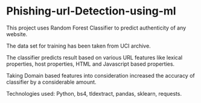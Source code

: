 # Phishing-url-Detection-using-ml

This project uses Random Forest Classifier to predict authenticity of any website.

The data set for training has been taken from UCI archive.

The classifier predicts result based on various URL features like lexical properties, host properties, HTML and Javascript based properties.

Taking Domain based features into consideration increased the accuracy of classifier by a considerable amount.

Technologies used: Python, bs4, tldextract, pandas, sklearn, requests.
